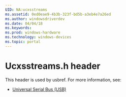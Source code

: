 ```yaml
---
UID: NA:ucxsstreams
ms.assetid: 0ed0eae9-4b3b-323f-bd5b-a3eb4e7a26ed
ms.author: windowsdriverdev
ms.date: 04/04/18
ms.keywords: 
ms.prod: windows-hardware
ms.technology: windows-devices
ms.topic: portal
---
```


# Ucxsstreams.h header



This header is used by usbref. For more information, see:

- [Universal Serial Bus (USB)](../_usbref/index.md)
